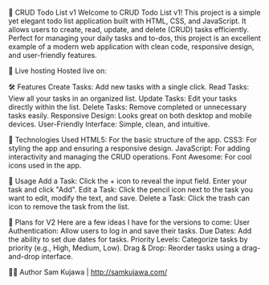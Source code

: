 📝 CRUD Todo List v1
Welcome to CRUD Todo List v1! This project is a simple yet elegant todo list application built with HTML, CSS, and JavaScript. It allows users to create, read, update, and delete (CRUD) tasks efficiently. Perfect for managing your daily tasks and to-dos, this project is an excellent example of a modern web application with clean code, responsive design, and user-friendly features.

🚀 Live hosting
Hosted live on: 

🛠️ Features
Create Tasks: Add new tasks with a single click.
Read Tasks: View all your tasks in an organized list.
Update Tasks: Edit your tasks directly within the list.
Delete Tasks: Remove completed or unnecessary tasks easily.
Responsive Design: Looks great on both desktop and mobile devices.
User-Friendly Interface: Simple, clean, and intuitive.

🧰 Technologies Used
HTML5: For the basic structure of the app.
CSS3: For styling the app and ensuring a responsive design.
JavaScript: For adding interactivity and managing the CRUD operations.
Font Awesome: For cool icons used in the app.

📝 Usage
Add a Task: Click the + icon to reveal the input field. Enter your task and click "Add".
Edit a Task: Click the pencil icon next to the task you want to edit, modify the text, and save.
Delete a Task: Click the trash can icon to remove the task from the list.

🌟 Plans for V2
Here are a few ideas I have for the versions to come:
User Authentication: Allow users to log in and save their tasks.
Due Dates: Add the ability to set due dates for tasks.
Priority Levels: Categorize tasks by priority (e.g., High, Medium, Low).
Drag & Drop: Reorder tasks using a drag-and-drop interface.

🧑‍💻 Author
Sam Kujawa | http://samkujawa.com/
